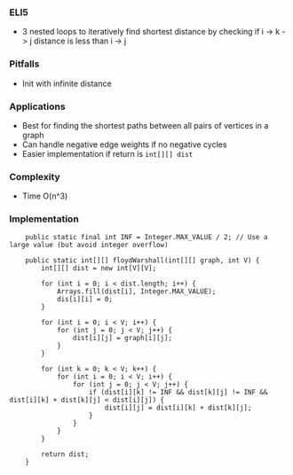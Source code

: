 ### ELI5
- 3 nested loops to iteratively find shortest distance by checking if i -> k -> j distance is less than i -> j

### Pitfalls
- Init with infinite distance

### Applications
- Best for finding the shortest paths between all pairs of vertices in a graph
- Can handle negative edge weights if no negative cycles
- Easier implementation if return is `int[][] dist`

### Complexity
- Time O(n^3)

### Implementation
```
    public static final int INF = Integer.MAX_VALUE / 2; // Use a large value (but avoid integer overflow)

    public static int[][] floydWarshall(int[][] graph, int V) {
        int[][] dist = new int[V][V];

        for (int i = 0; i < dist.length; i++) {
            Arrays.fill(dist[i], Integer.MAX_VALUE);
            dis[i][i] = 0;
        }

        for (int i = 0; i < V; i++) {
            for (int j = 0; j < V; j++) {
                dist[i][j] = graph[i][j];
            }
        }

        for (int k = 0; k < V; k++) {
            for (int i = 0; i < V; i++) {
                for (int j = 0; j < V; j++) {
                    if (dist[i][k] != INF && dist[k][j] != INF && dist[i][k] + dist[k][j] < dist[i][j]) {
                        dist[i][j] = dist[i][k] + dist[k][j];
                    }
                }
            }
        }

        return dist;
    }
```
